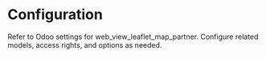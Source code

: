 # Configuration

Refer to Odoo settings for web_view_leaflet_map_partner. Configure related models, access rights, and options as needed.
